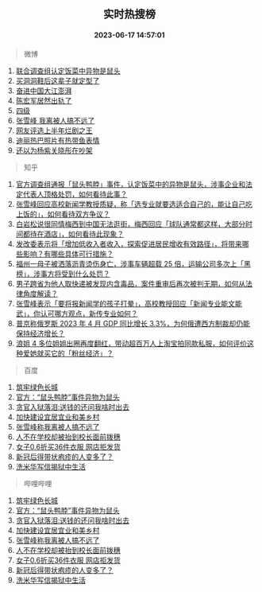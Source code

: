 <div align="center"><h2>实时热搜榜</h2><h4>2023-06-17 14:57:01</h4></div>

> 微博  

1. [联合调查组认定饭菜中异物是鼠头](https://s.weibo.com/weibo?q=%23%E8%81%94%E5%90%88%E8%B0%83%E6%9F%A5%E7%BB%84%E8%AE%A4%E5%AE%9A%E9%A5%AD%E8%8F%9C%E4%B8%AD%E5%BC%82%E7%89%A9%E6%98%AF%E9%BC%A0%E5%A4%B4%23&t=31&band_rank=1&Refer=top)<br />
2. [买洞洞鞋后这辈子就定型了](https://s.weibo.com/weibo?q=%23%E4%B9%B0%E6%B4%9E%E6%B4%9E%E9%9E%8B%E5%90%8E%E8%BF%99%E8%BE%88%E5%AD%90%E5%B0%B1%E5%AE%9A%E5%9E%8B%E4%BA%86%23&t=31&band_rank=2&Refer=top)<br />
3. [奋进中国大江澎湃](https://s.weibo.com/weibo?q=%23%E5%A5%8B%E8%BF%9B%E4%B8%AD%E5%9B%BD%E5%A4%A7%E6%B1%9F%E6%BE%8E%E6%B9%83%23&t=31&band_rank=3&Refer=top)<br />
4. [陈宏军居然出轨了](https://s.weibo.com/weibo?q=%23%E9%99%88%E5%AE%8F%E5%86%9B%E5%B1%85%E7%84%B6%E5%87%BA%E8%BD%A8%E4%BA%86%23&t=31&band_rank=4&Refer=top)<br />
5. [四级](https://s.weibo.com/weibo?q=%E5%9B%9B%E7%BA%A7&t=31&band_rank=5&Refer=top)<br />
6. [张雪峰 我离被人搞不远了](https://s.weibo.com/weibo?q=%E5%BC%A0%E9%9B%AA%E5%B3%B0%20%E6%88%91%E7%A6%BB%E8%A2%AB%E4%BA%BA%E6%90%9E%E4%B8%8D%E8%BF%9C%E4%BA%86&t=31&band_rank=6&Refer=top)<br />
7. [网友评选上半年烂剧之王](https://s.weibo.com/weibo?q=%23%E7%BD%91%E5%8F%8B%E8%AF%84%E9%80%89%E4%B8%8A%E5%8D%8A%E5%B9%B4%E7%83%82%E5%89%A7%E4%B9%8B%E7%8E%8B%23&t=31&band_rank=7&Refer=top)<br />
8. [迪丽热巴照片有热带鱼表情](https://s.weibo.com/weibo?q=%23%E8%BF%AA%E4%B8%BD%E7%83%AD%E5%B7%B4%E7%85%A7%E7%89%87%E6%9C%89%E7%83%AD%E5%B8%A6%E9%B1%BC%E8%A1%A8%E6%83%85%23&t=31&band_rank=8&Refer=top)<br />
9. [还以为杨紫关晓彤在吵架](https://s.weibo.com/weibo?q=%23%E8%BF%98%E4%BB%A5%E4%B8%BA%E6%9D%A8%E7%B4%AB%E5%85%B3%E6%99%93%E5%BD%A4%E5%9C%A8%E5%90%B5%E6%9E%B6%23&t=31&band_rank=9&Refer=top)<br />

> 知乎  

1. [官方调查组通报「鼠头鸭脖」事件，认定饭菜中的异物是鼠头，涉事企业和法定代表人顶格处罚，如何看待此事？](https://www.zhihu.com/question/607131041)<br />
2. [张雪峰回应高校新闻学教授质疑，称「选专业就要选适合自己的，能让自己吃上饭的」，如何看待双方争议？](https://www.zhihu.com/question/606983081)<br />
3. [白岩松说很同情梅西到中国无法逛街，梅西回应「球队通常都这样，大部分时间都待在酒店」，如何看待此现象？](https://www.zhihu.com/question/607002376)<br />
4. [发改委表示将「增加低收入者收入，探索促进居民增收有效路径」，将带来哪些影响？有哪些具体可行措施？](https://www.zhihu.com/question/606939579)<br />
5. [福州一母子被洒落沥青烫伤身亡，涉事车辆超载 25 倍，运输公司多次上「黑榜」，涉事方将受到什么处罚？](https://www.zhihu.com/question/607112600)<br />
6. [男子跨省为他人取快递被发现内含毒品，案件重审后再次被判无期，如何从法律角度解读？](https://www.zhihu.com/question/607104424)<br />
7. [张雪峰表示「要将报新闻学的孩子打晕」，高校教授回应「新闻专业能文能武」，你认可哪方观点，新传专业如何？](https://www.zhihu.com/question/606948855)<br />
8. [普京称俄罗斯 2023 年 4 月 GDP 同比增长 3.3%，为何俄遭西方制裁却仍能保持经济增长？](https://www.zhihu.com/question/607051685)<br />
9. [浪姐 4 多位姐姐出圈再度翻红，带动超百万人上淘宝拍同款私服，如何评价这种爱她就买它的「粉丝经济」？](https://www.zhihu.com/question/606995109)<br />

> 百度  

1. [筑牢绿色长城](https://www.baidu.com/s?wd=%E7%AD%91%E7%89%A2%E7%BB%BF%E8%89%B2%E9%95%BF%E5%9F%8E&sa=fyb_news&rsv_dl=fyb_news)<br />
2. [官方：“鼠头鸭脖”事件异物为鼠头](https://www.baidu.com/s?wd=%E5%AE%98%E6%96%B9%EF%BC%9A%E2%80%9C%E9%BC%A0%E5%A4%B4%E9%B8%AD%E8%84%96%E2%80%9D%E4%BA%8B%E4%BB%B6%E5%BC%82%E7%89%A9%E4%B8%BA%E9%BC%A0%E5%A4%B4&sa=fyb_news&rsv_dl=fyb_news)<br />
3. [贪官入狱落泪:送钱的还问我啥时出去](https://www.baidu.com/s?wd=%E8%B4%AA%E5%AE%98%E5%85%A5%E7%8B%B1%E8%90%BD%E6%B3%AA%3A%E9%80%81%E9%92%B1%E7%9A%84%E8%BF%98%E9%97%AE%E6%88%91%E5%95%A5%E6%97%B6%E5%87%BA%E5%8E%BB&sa=fyb_news&rsv_dl=fyb_news)<br />
4. [加快建设宜居宜业和美乡村](https://www.baidu.com/s?wd=%E5%8A%A0%E5%BF%AB%E5%BB%BA%E8%AE%BE%E5%AE%9C%E5%B1%85%E5%AE%9C%E4%B8%9A%E5%92%8C%E7%BE%8E%E4%B9%A1%E6%9D%91&sa=fyb_news&rsv_dl=fyb_news)<br />
5. [张雪峰称我离被人搞不远了](https://www.baidu.com/s?wd=%E5%BC%A0%E9%9B%AA%E5%B3%B0%E7%A7%B0%E6%88%91%E7%A6%BB%E8%A2%AB%E4%BA%BA%E6%90%9E%E4%B8%8D%E8%BF%9C%E4%BA%86&sa=fyb_news&rsv_dl=fyb_news)<br />
6. [人不在学校却被抬到校长面前拨穗](https://www.baidu.com/s?wd=%E4%BA%BA%E4%B8%8D%E5%9C%A8%E5%AD%A6%E6%A0%A1%E5%8D%B4%E8%A2%AB%E6%8A%AC%E5%88%B0%E6%A0%A1%E9%95%BF%E9%9D%A2%E5%89%8D%E6%8B%A8%E7%A9%97&sa=fyb_news&rsv_dl=fyb_news)<br />
7. [女子0.6折买36件衣服 网店拒发货](https://www.baidu.com/s?wd=%E5%A5%B3%E5%AD%900.6%E6%8A%98%E4%B9%B036%E4%BB%B6%E8%A1%A3%E6%9C%8D+%E7%BD%91%E5%BA%97%E6%8B%92%E5%8F%91%E8%B4%A7&sa=fyb_news&rsv_dl=fyb_news)<br />
8. [新冠后得带状疱疹的人变多了？](https://www.baidu.com/s?wd=%E6%96%B0%E5%86%A0%E5%90%8E%E5%BE%97%E5%B8%A6%E7%8A%B6%E7%96%B1%E7%96%B9%E7%9A%84%E4%BA%BA%E5%8F%98%E5%A4%9A%E4%BA%86%EF%BC%9F&sa=fyb_news&rsv_dl=fyb_news)<br />
9. [洗米华写信揭狱中生活](https://www.baidu.com/s?wd=%E6%B4%97%E7%B1%B3%E5%8D%8E%E5%86%99%E4%BF%A1%E6%8F%AD%E7%8B%B1%E4%B8%AD%E7%94%9F%E6%B4%BB&sa=fyb_news&rsv_dl=fyb_news)<br />

> 哔哩哔哩  

1. [筑牢绿色长城](https://www.baidu.com/s?wd=%E7%AD%91%E7%89%A2%E7%BB%BF%E8%89%B2%E9%95%BF%E5%9F%8E&sa=fyb_news&rsv_dl=fyb_news)<br />
2. [官方：“鼠头鸭脖”事件异物为鼠头](https://www.baidu.com/s?wd=%E5%AE%98%E6%96%B9%EF%BC%9A%E2%80%9C%E9%BC%A0%E5%A4%B4%E9%B8%AD%E8%84%96%E2%80%9D%E4%BA%8B%E4%BB%B6%E5%BC%82%E7%89%A9%E4%B8%BA%E9%BC%A0%E5%A4%B4&sa=fyb_news&rsv_dl=fyb_news)<br />
3. [贪官入狱落泪:送钱的还问我啥时出去](https://www.baidu.com/s?wd=%E8%B4%AA%E5%AE%98%E5%85%A5%E7%8B%B1%E8%90%BD%E6%B3%AA%3A%E9%80%81%E9%92%B1%E7%9A%84%E8%BF%98%E9%97%AE%E6%88%91%E5%95%A5%E6%97%B6%E5%87%BA%E5%8E%BB&sa=fyb_news&rsv_dl=fyb_news)<br />
4. [加快建设宜居宜业和美乡村](https://www.baidu.com/s?wd=%E5%8A%A0%E5%BF%AB%E5%BB%BA%E8%AE%BE%E5%AE%9C%E5%B1%85%E5%AE%9C%E4%B8%9A%E5%92%8C%E7%BE%8E%E4%B9%A1%E6%9D%91&sa=fyb_news&rsv_dl=fyb_news)<br />
5. [张雪峰称我离被人搞不远了](https://www.baidu.com/s?wd=%E5%BC%A0%E9%9B%AA%E5%B3%B0%E7%A7%B0%E6%88%91%E7%A6%BB%E8%A2%AB%E4%BA%BA%E6%90%9E%E4%B8%8D%E8%BF%9C%E4%BA%86&sa=fyb_news&rsv_dl=fyb_news)<br />
6. [人不在学校却被抬到校长面前拨穗](https://www.baidu.com/s?wd=%E4%BA%BA%E4%B8%8D%E5%9C%A8%E5%AD%A6%E6%A0%A1%E5%8D%B4%E8%A2%AB%E6%8A%AC%E5%88%B0%E6%A0%A1%E9%95%BF%E9%9D%A2%E5%89%8D%E6%8B%A8%E7%A9%97&sa=fyb_news&rsv_dl=fyb_news)<br />
7. [女子0.6折买36件衣服 网店拒发货](https://www.baidu.com/s?wd=%E5%A5%B3%E5%AD%900.6%E6%8A%98%E4%B9%B036%E4%BB%B6%E8%A1%A3%E6%9C%8D+%E7%BD%91%E5%BA%97%E6%8B%92%E5%8F%91%E8%B4%A7&sa=fyb_news&rsv_dl=fyb_news)<br />
8. [新冠后得带状疱疹的人变多了？](https://www.baidu.com/s?wd=%E6%96%B0%E5%86%A0%E5%90%8E%E5%BE%97%E5%B8%A6%E7%8A%B6%E7%96%B1%E7%96%B9%E7%9A%84%E4%BA%BA%E5%8F%98%E5%A4%9A%E4%BA%86%EF%BC%9F&sa=fyb_news&rsv_dl=fyb_news)<br />
9. [洗米华写信揭狱中生活](https://www.baidu.com/s?wd=%E6%B4%97%E7%B1%B3%E5%8D%8E%E5%86%99%E4%BF%A1%E6%8F%AD%E7%8B%B1%E4%B8%AD%E7%94%9F%E6%B4%BB&sa=fyb_news&rsv_dl=fyb_news)<br />
